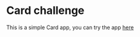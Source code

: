 # Card challenge

This is a simple Card app, you can try the app [here](https://card-challange.gcdcoder.now.sh/)
